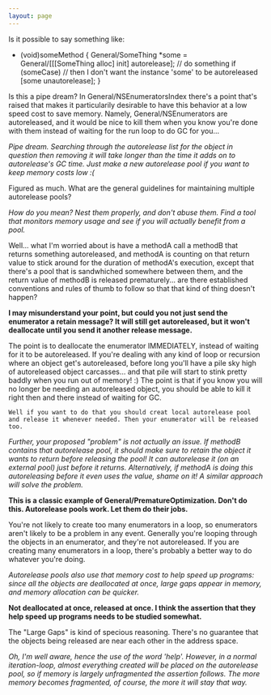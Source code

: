 ```yaml
---
layout: page
---
```


Is it possible to say something like:

    
- (void)someMethod
{
     General/SomeThing *some = General/[[[SomeThing alloc] init] autorelease];
     // do something
     if (someCase) // then I don't want the instance 'some' to be autoreleased
          [some unautorelease];
}


Is this a pipe dream?
In General/NSEnumeratorsIndex there's a point that's raised that makes it particularily desirable to have this behavior at a low speed cost to save memory.  Namely, General/NSEnumerators are autoreleased, and it would be nice to kill them when you know you're done with them instead of waiting for the run loop to do GC for you... 

*Pipe dream. Searching through the autorelease list for the object in question then removing it will take longer than the time it adds on to autorelease's GC time. Just make a new autorelease pool if you want to keep memory costs low :(*

Figured as much.  What are the general guidelines for maintaining multiple autorelease pools?

*How do you mean? Nest them properly, and don't abuse them. Find a tool that monitors memory usage and see if you will actually benefit from a pool.*

Well... what I'm worried about is have a methodA call a methodB that returns something autoreleased, and methodA is counting on that return value to stick around for the duration of methodA's execution, except that there's a pool that is sandwhiched somewhere between them, and the return value of methodB is released prematurely... are there established conventions and rules of thumb to follow so that that kind of thing doesn't happen?

**I may misunderstand your point, but could you not just send the enumerator a retain message?  It will still get autoreleased, but it won't deallocate until you send it another release message.**

The point is to deallocate the enumerator IMMEDIATELY, instead of waiting for it to be autoreleased.  If you're dealing with any kind of loop or recursion where an object get's autoreleased, before long you'll have a pile sky high of autoreleased object carcasses... and that pile will start to stink pretty baddly when you run out of memory!  :) The point is that if you know you will no longer be needing an autoreleased object, you should be able to kill it right then and there instead of waiting for GC.

    Well if you want to do that you should creat local autorelease pool and release it whenever needed. Then your enumerator will be released too.

*Further, your proposed "problem" is not actually an issue. If methodB contains that autorelease pool, it should make sure to retain the object it wants to return before releasing the pool! It can autorelease it (on an external pool) just before it returns. Alternatively, if methodA is doing this autoreleasing before it even uses the value, shame on it! A similar approach will solve the problem.*

**This is a classic example of General/PrematureOptimization. Don't do this. Autorelease pools work. Let them do their jobs.**

You're not likely to create too many enumerators in a loop, so enumerators aren't likely to be a problem in any event. Generally you're looping through the objects in an enumerator, and they're not autoreleased. If you are creating many enumerators in a loop, there's probably a better way to do whatever you're doing.

*Autorelease pools also use that memory cost to help speed up programs: since all the objects are deallocated at once, large gaps appear in memory, and memory allocation can be quicker.*

**Not deallocated at once, released at once. I think the assertion that they help speed up programs needs to be studied somewhat.**

The "Large Gaps" is kind of specious reasoning.   There's no guarantee that the objects being released are near each other in the address space.

*Oh, I'm well aware, hence the use of the word 'help'. However, in a normal iteration-loop, almost everything created will be placed on the autorelease pool, so if memory is largely unfragmented the assertion follows. The more memory becomes fragmented, of course, the more it will stay that way.*